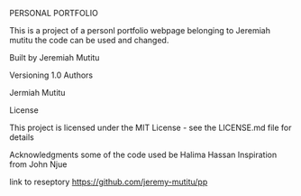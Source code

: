 PERSONAL PORTFOLIO

This is a project of a personl portfolio webpage belonging to Jeremiah mutitu
the code can be used and changed.


Built by
 Jeremiah Mutitu



Versioning
 1.0
Authors

Jermiah Mutitu

License

This project is licensed under the MIT License - see the LICENSE.md file for details

Acknowledgments
some of the code used be Halima Hassan
Inspiration from John Njue

link to reseptory
https://github.com/jeremy-mutitu/pp
